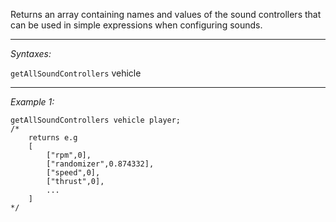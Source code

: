 Returns an array containing names and values of the sound controllers that can be used in simple expressions when configuring sounds.


---
*Syntaxes:*

`getAllSoundControllers` vehicle

---
*Example 1:*

```sqf
getAllSoundControllers vehicle player;
/*
	returns e.g
	[
		["rpm",0],
		["randomizer",0.874332],
		["speed",0],
		["thrust",0],
		...
	]
*/
```
